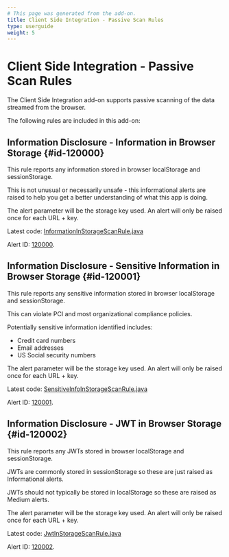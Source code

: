 ```yaml
---
# This page was generated from the add-on.
title: Client Side Integration - Passive Scan Rules
type: userguide
weight: 5
---
```


# Client Side Integration - Passive Scan Rules

The Client Side Integration add-on supports passive scanning of the data streamed from the browser.


The following rules are included in this add-on:

## Information Disclosure - Information in Browser Storage {#id-120000}

This rule reports any information stored in browser localStorage and sessionStorage.


This is not unusual or necessarily unsafe - this informational alerts are raised to help you get a better understanding of
what this app is doing.


The alert parameter will be the storage key used.
An alert will only be raised once for each URL + key.


Latest code: [InformationInStorageScanRule.java](https://github.com/zaproxy/zap-extensions/tree/main/addOns/client/src/main/java/org/zaproxy/addon/client/pscan/InformationInStorageScanRule.java)  

Alert ID: [120000](/docs/alerts/120000/).

## Information Disclosure - Sensitive Information in Browser Storage {#id-120001}

This rule reports any sensitive information stored in browser localStorage and sessionStorage.


This can violate PCI and most organizational compliance policies.


Potentially sensitive information identified includes:

* Credit card numbers
* Email addresses
* US Social security numbers

The alert parameter will be the storage key used. An alert will only be raised once for each URL + key.


Latest code: [SensitiveInfoInStorageScanRule.java](https://github.com/zaproxy/zap-extensions/tree/main/addOns/client/src/main/java/org/zaproxy/addon/client/pscan/SensitiveInfoInStorageScanRule.java)  

Alert ID: [120001](/docs/alerts/120001/).

## Information Disclosure - JWT in Browser Storage {#id-120002}

This rule reports any JWTs stored in browser localStorage and sessionStorage.


JWTs are commonly stored in sessionStorage so these are just raised as Informational alerts.


JWTs should not typically be stored in localStorage so these are raised as Medium alerts.


The alert parameter will be the storage key used.
An alert will only be raised once for each URL + key.


Latest code: [JwtInStorageScanRule.java](https://github.com/zaproxy/zap-extensions/tree/main/addOns/client/src/main/java/org/zaproxy/addon/client/pscan/JwtInStorageScanRule.java)  

Alert ID: [120002](/docs/alerts/120002/).
